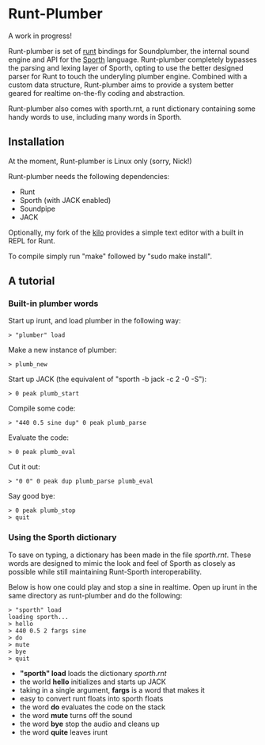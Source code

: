 # Runt-Plumber

A work in progress!

Runt-plumber is set of 
[runt](http://www.github.com/paulbatchelor/runt.git)
bindings for Soundplumber, the internal 
sound engine and API for the 
[Sporth](http://www.github.com/paulbatchelor/sporth.git) language. Runt-plumber
completely bypasses the parsing and lexing layer of Sporth, opting to use
the better designed parser for Runt to touch the underyling plumber engine. 
Combined with a custom data structure, Runt-plumber aims to provide a system
better geared for realtime on-the-fly coding and abstraction.

Runt-plumber also comes with sporth.rnt, a runt dictionary containing some
handy words to use, including many words in Sporth. 

## Installation

At the moment, Runt-plumber is Linux only (sorry, Nick!)

Runt-plumber needs the following dependencies:
- Runt
- Sporth (with JACK enabled)
- Soundpipe
- JACK

Optionally, my fork of the 
[kilo](http://www.github.com/paulbatchelor/kilo.git) provides a simple text
editor with a built in REPL for Runt. 

To compile simply run "make" followed by "sudo make install".

## A tutorial

### Built-in plumber words

Start up irunt, and load plumber in the following way:

    > "plumber" load

Make a new instance of plumber: 

    > plumb_new

Start up JACK (the equivalent of "sporth -b jack -c 2 -0 -S"):

    > 0 peak plumb_start

Compile some code:

    > "440 0.5 sine dup" 0 peak plumb_parse

Evaluate the code:

    > 0 peak plumb_eval

Cut it out:

    > "0 0" 0 peak dup plumb_parse plumb_eval 

Say good bye:

    > 0 peak plumb_stop
    > quit


### Using the Sporth dictionary

To save on typing, a dictionary has been made in the file 
*sporth.rnt*. These words are  designed to mimic the look and feel of Sporth
as closely as possible while still maintaining Runt-Sporth interoperability.

Below is how one could play and stop a sine in realtime. 
Open up irunt in the same directory as runt-plumber and do the following:

    > "sporth" load
    loading sporth...
    > hello
    > 440 0.5 2 fargs sine
    > do
    > mute
    > bye
    > quit

- **"sporth" load** loads the dictionary *sporth.rnt*
- the world **hello** initializes and starts up JACK
- taking in a single argument, **fargs** is a word that makes it 
- easy to convert runt floats into sporth floats 
- the word **do** evaluates the code on the stack
- the word **mute** turns off the sound
- the word **bye** stop the audio and cleans up
- the word **quite** leaves irunt
